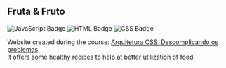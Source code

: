 ## Fruta & Fruto

![JavaScript Badge](https://img.shields.io/badge/-JavaScript-F7DF1E?style=flat-square&logo=JavaScript&logoColor=white)
![HTML Badge](https://img.shields.io/badge/-HTML5-E34F26?style=flat-square&logo=html5&logoColor=white)
![CSS Badge](https://img.shields.io/badge/-CSS-1572B6?style=flat-square&logo=css&logoColor=white)

Website created during the course: <a href="https://cursos.alura.com.br/course/arquitetura-css" tagret="blank_">Arquitetura CSS: Descomplicando os problemas</a>.<br>
It offers some healthy recipes to help at better utilization of food.
